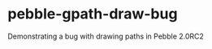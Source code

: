 pebble-gpath-draw-bug
=====================

Demonstrating a bug with drawing paths in Pebble 2.0RC2
